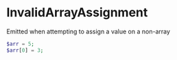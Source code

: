 # InvalidArrayAssignment

Emitted when attempting to assign a value on a non-array

```php
$arr = 5;
$arr[0] = 3;
```
